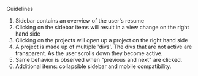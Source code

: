 Guidelines
1. Sidebar contains an overview of the user's resume
2. Clicking on the sidebar items will result in a view change on the right hand side
3. Clicking on the projects will open up a project on the right hand side
4. A project is made up of multiple 'divs'. The divs that are not active are transparent. As the user scrolls down they become active.
5. Same behavior is observed when "previous and next" are clicked.
6. Additional items: collapsible sidebar and mobile compatibility.
